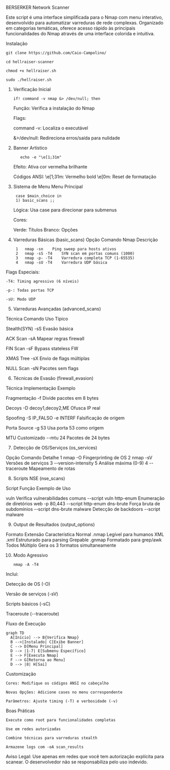 BERSERKER Network Scanner

Este script é uma interface simplificada para o Nmap com menu interativo, desenvolvido para automatizar varreduras de rede complexas. Organizado em categorias temáticas, oferece acesso rápido às principais funcionalidades do Nmap através de uma interface colorida e intuitiva.

Instalação

    git clone https://github.com/Caio-Campolino/

    cd hellraiser-scanner

    chmod +x hellraiser.sh

    sudo ./hellraiser.sh

1. Verificação Inicial
   
       if! command -v nmap &> /dev/null; then
    Função: Verifica a instalação do Nmap

    Flags:

   command -v: Localiza o executável

   &>/dev/null: Redireciona erros/saída para nulidade

2. Banner Artístico

          echo -e "\e[1;31m"

    Efeito: Ativa cor vermelha brilhante

    Códigos ANSI:
\e[1;31m: Vermelho bold
\e[0m: Reset de formatação

3. Sistema de Menu
Menu Principal

        case $main_choice in
        1) basic_scans ;;

    Lógica: Usa case para direcionar para submenus

    Cores:

   Verde: Títulos
   Branco: Opções

4. Varreduras Básicas (basic_scans)
Opção	Comando Nmap	Descrição

        1	nmap -sn	Ping sweep para hosts ativos
        2	nmap -sS -T4	SYN scan em portas comuns (1000)
        3	nmap -p- -T4	Varredura completa TCP (1-65535)
        4	nmap -sU -T4	Varredura UDP básica

Flags Especiais:

    -T4: Timing agressivo (6 níveis)

    -p-: Todas portas TCP

    -sU: Modo UDP


5. Varreduras Avançadas (advanced_scans)

Técnica      	Comando	         Uso Típico

Stealth(SYN)	 -sS	   Evasão básica

ACK Scan	     -sA	   Mapear regras firewall

FIN Scan	     -sF	   Bypass stateless FW

XMAS Tree	     -sX	   Envio de flags múltiplas

NULL Scan	     -sN	   Pacotes sem flags

6. Técnicas de Evasão (firewall_evasion)

Técnica	        Implementação	   Exemplo

Fragmentação	          -f	           Divide pacotes em 8 bytes

Decoys	                -D             decoy1,decoy2,ME	Ofusca IP real

Spoofing	    -S IP_FALSO -e INTERF	   Falsificação de origem

Porta Source	         -g 53	         Usa porta 53 como origem

MTU Customizado	     --mtu 24	         Pacotes de 24 bytes

7. Detecção de OS/Serviços (os_services)

Opção	      Comando	                  Detalhe
1	       nmap -O	                Fingerprinting de OS
2        nmap -sV	                Versões de serviços
3     	--version-intensity 5	    Análise máxima (0-9)
4	      --traceroute	            Mapeamento de rotas


8. Scripts NSE (nse_scans)

Script               	Função	                             Exemplo de Uso

vuln	        Verifica vulnerabilidades comuns	          --script vuln
http-enum	    Enumeração de diretórios web	              -p 80,443 --script http-enum
dns-brute	    Força bruta de subdomínios             	    --script dns-brute
malware	      Detecção de backdoors	                      --script malware

9. Output de Resultados (output_options)

Formato	                Extensão	               Característica
Normal	                .nmap	                   Legível para humanos
XML	                    .xml	                   Estruturado para parsing
Grepable	              .gnmap	                 Formatado para grep/awk
Todos	                  Múltiplo	               Gera os 3 formatos simultaneamente

10. Modo Agressivo

        nmap -A -T4

Inclui:

   Detecção de OS (-O)

   Versão de serviços (-sV)

   Scripts básicos (-sC)

  Traceroute (--traceroute)

Fluxo de Execução

    graph TD
      A[Início] --> B{Verifica Nmap}
      B -->|Instalado| C[Exibe Banner]
      C --> D[Menu Principal]
      D --> |1-7| E[Submenu Específico]
      E --> F[Executa Nmap]
      F --> G[Retorna ao Menu]
      D --> |8| H[Sai]

Customização

    Cores: Modifique os códigos ANSI no cabeçalho

    Novas Opções: Adicione cases no menu correspondente

    Parâmetros: Ajuste timing (-T) e verbosidade (-v)

Boas Práticas

    Execute como root para funcionalidades completas

    Use em redes autorizadas

    Combine técnicas para varreduras stealth

    Armazene logs com -oA scan_results

Aviso Legal: Use apenas em redes que você tem autorização explícita para scanear. O desenvolvedor não se responsabiliza pelo uso indevido.
